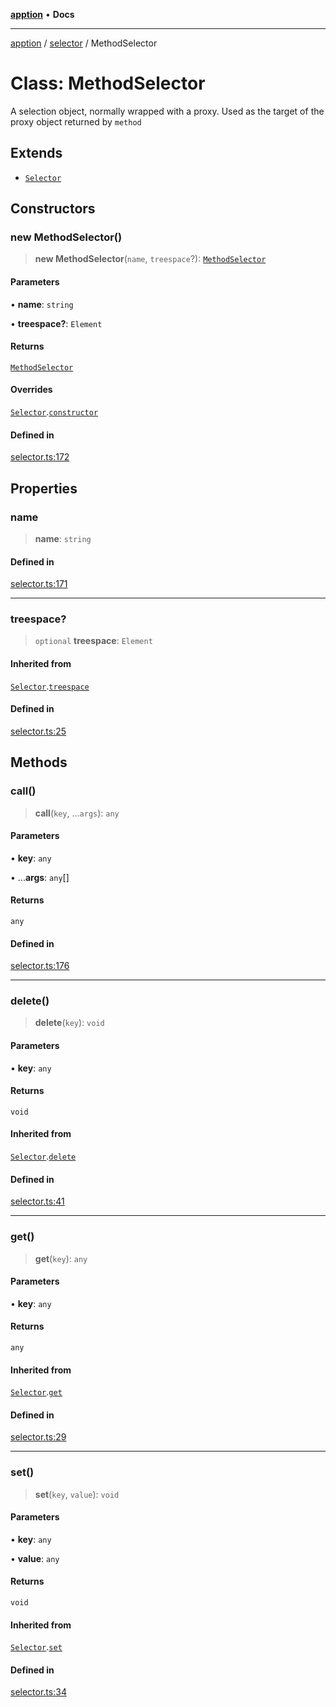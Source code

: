 [**apption**](../../README.md) • **Docs**

***

[apption](../../modules.md) / [selector](../README.md) / MethodSelector

# Class: MethodSelector

A selection object, normally wrapped with a proxy. Used as the target of 
the proxy object returned by `method`

## Extends

- [`Selector`](Selector.md)

## Constructors

### new MethodSelector()

> **new MethodSelector**(`name`, `treespace`?): [`MethodSelector`](MethodSelector.md)

#### Parameters

• **name**: `string`

• **treespace?**: `Element`

#### Returns

[`MethodSelector`](MethodSelector.md)

#### Overrides

[`Selector`](Selector.md).[`constructor`](Selector.md#constructors)

#### Defined in

[selector.ts:172](https://github.com/mksunny1/apption/blob/035a4a06796a9b49dd42992a6540b71b3edfb590/src/selector.ts#L172)

## Properties

### name

> **name**: `string`

#### Defined in

[selector.ts:171](https://github.com/mksunny1/apption/blob/035a4a06796a9b49dd42992a6540b71b3edfb590/src/selector.ts#L171)

***

### treespace?

> `optional` **treespace**: `Element`

#### Inherited from

[`Selector`](Selector.md).[`treespace`](Selector.md#treespace)

#### Defined in

[selector.ts:25](https://github.com/mksunny1/apption/blob/035a4a06796a9b49dd42992a6540b71b3edfb590/src/selector.ts#L25)

## Methods

### call()

> **call**(`key`, ...`args`): `any`

#### Parameters

• **key**: `any`

• ...**args**: `any`[]

#### Returns

`any`

#### Defined in

[selector.ts:176](https://github.com/mksunny1/apption/blob/035a4a06796a9b49dd42992a6540b71b3edfb590/src/selector.ts#L176)

***

### delete()

> **delete**(`key`): `void`

#### Parameters

• **key**: `any`

#### Returns

`void`

#### Inherited from

[`Selector`](Selector.md).[`delete`](Selector.md#delete)

#### Defined in

[selector.ts:41](https://github.com/mksunny1/apption/blob/035a4a06796a9b49dd42992a6540b71b3edfb590/src/selector.ts#L41)

***

### get()

> **get**(`key`): `any`

#### Parameters

• **key**: `any`

#### Returns

`any`

#### Inherited from

[`Selector`](Selector.md).[`get`](Selector.md#get)

#### Defined in

[selector.ts:29](https://github.com/mksunny1/apption/blob/035a4a06796a9b49dd42992a6540b71b3edfb590/src/selector.ts#L29)

***

### set()

> **set**(`key`, `value`): `void`

#### Parameters

• **key**: `any`

• **value**: `any`

#### Returns

`void`

#### Inherited from

[`Selector`](Selector.md).[`set`](Selector.md#set)

#### Defined in

[selector.ts:34](https://github.com/mksunny1/apption/blob/035a4a06796a9b49dd42992a6540b71b3edfb590/src/selector.ts#L34)
